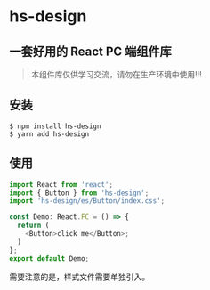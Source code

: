 # hs-design

## 一套好用的 React PC 端组件库

> 本组件库仅供学习交流，请勿在生产环境中使用!!!

## 安装

```
$ npm install hs-design
$ yarn add hs-design
```

## 使用

```javascript
import React from 'react';
import { Button } from 'hs-design';
import 'hs-design/es/Button/index.css';

const Demo: React.FC = () => {
  return (
    <Button>click me</Button>;
  )
};
export default Demo;
```

需要注意的是，样式文件需要单独引入。
